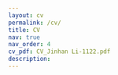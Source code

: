 ```yaml
---
layout: cv
permalink: /cv/
title: CV
nav: true
nav_order: 4
cv_pdf: CV_Jinhan Li-1122.pdf
description: 
---
```

